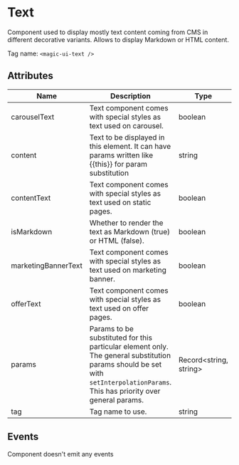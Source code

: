 # Text

Component used to display mostly text content coming from CMS in different
decorative variants. Allows to display Markdown or HTML content.

Tag name: `<magic-ui-text />`

## Attributes

| Name                | Description                                                                                                                                                                    | Type                   | Default |
| ------------------- | ------------------------------------------------------------------------------------------------------------------------------------------------------------------------------ | ---------------------- | ------- |
| carouselText        | Text component comes with special styles as text used on carousel.                                                                                                             | boolean                |
| content             | Text to be displayed in this element. It can have params written like {{this}} for param substitution                                                                          | string                 |
| contentText         | Text component comes with special styles as text used on static pages.                                                                                                         | boolean                |
| isMarkdown          | Whether to render the text as Markdown (true) or HTML (false).                                                                                                                 | boolean                |
| marketingBannerText | Text component comes with special styles as text used on marketing banner.                                                                                                     | boolean                |
| offerText           | Text component comes with special styles as text used on offer pages.                                                                                                          | boolean                |
| params              | Params to be substituted for this particular element only. The general substitution params should be set with `setInterpolationParams`. This has priority over general params. | Record<string, string> |
| tag                 | Tag name to use.                                                                                                                                                               | string                 |

## Events

Component doesn't emit any events

